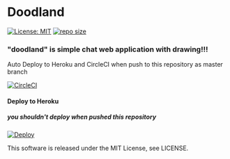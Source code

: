 # Doodland
[![License: MIT](https://img.shields.io/badge/License-MIT-yellow.svg)](https://opensource.org/licenses/MIT) [![repo size](https://img.shields.io/github/repo-size/haryoiro/TS_DrawChatApp)](https://github.com/haryoiro/TS_DrawChatApp)


### "doodland" is simple chat web application with drawing!!!
 
Auto Deploy to Heroku and CircleCI when push to this repository as master branch

[![CircleCI](https://circleci.com/gh/haryoiro/TS_DrawChatApp/tree/master.svg?style=svg)](https://circleci.com/gh/haryoiro/TS_DrawChatApp/tree/master)

#### Deploy to Heroku
##### you shouldn't deploy when pushed this repository

[![Deploy](https://www.herokucdn.com/deploy/button.svg)](https://heroku.com/deploy)


This software is released under the MIT License, see LICENSE.